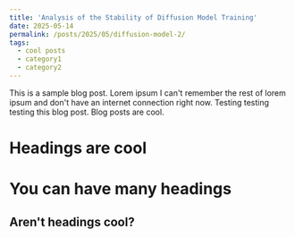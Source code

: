 ```yaml
---
title: 'Analysis of the Stability of Diffusion Model Training'
date: 2025-05-14
permalink: /posts/2025/05/diffusion-model-2/
tags:
  - cool posts
  - category1
  - category2
---
```


This is a sample blog post. Lorem ipsum I can't remember the rest of lorem ipsum and don't have an internet connection right now. Testing testing testing this blog post. Blog posts are cool.

Headings are cool
======

You can have many headings
======

Aren't headings cool?
------